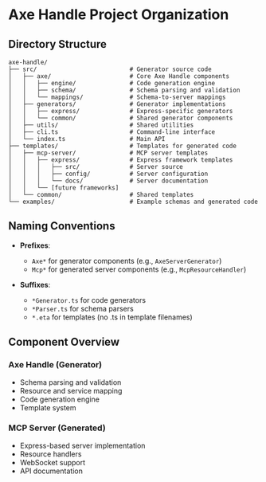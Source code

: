 # Axe Handle Project Organization

## Directory Structure

```
axe-handle/
├── src/                          # Generator source code
│   ├── axe/                      # Core Axe Handle components
│   │   ├── engine/               # Code generation engine
│   │   ├── schema/               # Schema parsing and validation
│   │   └── mappings/             # Schema-to-server mappings
│   ├── generators/               # Generator implementations
│   │   ├── express/              # Express-specific generators
│   │   └── common/               # Shared generator components
│   ├── utils/                    # Shared utilities
│   ├── cli.ts                    # Command-line interface
│   └── index.ts                  # Main API
├── templates/                    # Templates for generated code
│   ├── mcp-server/               # MCP server templates
│   │   ├── express/              # Express framework templates
│   │   │   ├── src/              # Server source
│   │   │   ├── config/           # Server configuration
│   │   │   └── docs/             # Server documentation
│   │   └── [future frameworks]
│   └── common/                   # Shared templates
└── examples/                     # Example schemas and generated code
```

## Naming Conventions

- **Prefixes**:
  - `Axe*` for generator components (e.g., `AxeServerGenerator`)
  - `Mcp*` for generated server components (e.g., `McpResourceHandler`)

- **Suffixes**:
  - `*Generator.ts` for code generators
  - `*Parser.ts` for schema parsers
  - `*.eta` for templates (no .ts in template filenames)

## Component Overview

### Axe Handle (Generator)
- Schema parsing and validation
- Resource and service mapping
- Code generation engine
- Template system

### MCP Server (Generated)
- Express-based server implementation
- Resource handlers
- WebSocket support
- API documentation

